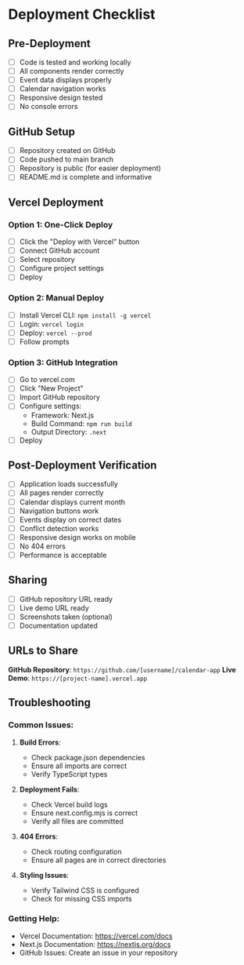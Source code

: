 # Deployment Checklist

## Pre-Deployment

- [ ] Code is tested and working locally
- [ ] All components render correctly
- [ ] Event data displays properly
- [ ] Calendar navigation works
- [ ] Responsive design tested
- [ ] No console errors

## GitHub Setup

- [ ] Repository created on GitHub
- [ ] Code pushed to main branch
- [ ] Repository is public (for easier deployment)
- [ ] README.md is complete and informative

## Vercel Deployment

### Option 1: One-Click Deploy
- [ ] Click the "Deploy with Vercel" button
- [ ] Connect GitHub account
- [ ] Select repository
- [ ] Configure project settings
- [ ] Deploy

### Option 2: Manual Deploy
- [ ] Install Vercel CLI: `npm install -g vercel`
- [ ] Login: `vercel login`
- [ ] Deploy: `vercel --prod`
- [ ] Follow prompts

### Option 3: GitHub Integration
- [ ] Go to vercel.com
- [ ] Click "New Project"
- [ ] Import GitHub repository
- [ ] Configure settings:
  - Framework: Next.js
  - Build Command: `npm run build`
  - Output Directory: `.next`
- [ ] Deploy

## Post-Deployment Verification

- [ ] Application loads successfully
- [ ] All pages render correctly
- [ ] Calendar displays current month
- [ ] Navigation buttons work
- [ ] Events display on correct dates
- [ ] Conflict detection works
- [ ] Responsive design works on mobile
- [ ] No 404 errors
- [ ] Performance is acceptable

## Sharing

- [ ] GitHub repository URL ready
- [ ] Live demo URL ready
- [ ] Screenshots taken (optional)
- [ ] Documentation updated

## URLs to Share

**GitHub Repository**: `https://github.com/[username]/calendar-app`
**Live Demo**: `https://[project-name].vercel.app`

## Troubleshooting

### Common Issues:

1. **Build Errors**:
   - Check package.json dependencies
   - Ensure all imports are correct
   - Verify TypeScript types

2. **Deployment Fails**:
   - Check Vercel build logs
   - Ensure next.config.mjs is correct
   - Verify all files are committed

3. **404 Errors**:
   - Check routing configuration
   - Ensure all pages are in correct directories

4. **Styling Issues**:
   - Verify Tailwind CSS is configured
   - Check for missing CSS imports

### Getting Help:

- Vercel Documentation: https://vercel.com/docs
- Next.js Documentation: https://nextjs.org/docs
- GitHub Issues: Create an issue in your repository
